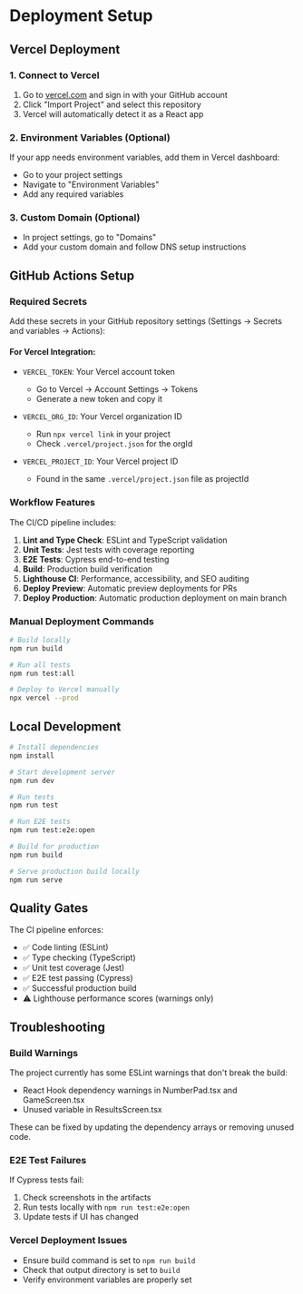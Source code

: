 # Deployment Setup

## Vercel Deployment

### 1. Connect to Vercel
1. Go to [vercel.com](https://vercel.com) and sign in with your GitHub account
2. Click "Import Project" and select this repository
3. Vercel will automatically detect it as a React app

### 2. Environment Variables (Optional)
If your app needs environment variables, add them in Vercel dashboard:
- Go to your project settings
- Navigate to "Environment Variables"
- Add any required variables

### 3. Custom Domain (Optional)
- In project settings, go to "Domains"
- Add your custom domain and follow DNS setup instructions

## GitHub Actions Setup

### Required Secrets
Add these secrets in your GitHub repository settings (Settings → Secrets and variables → Actions):

#### For Vercel Integration:
- `VERCEL_TOKEN`: Your Vercel account token
  - Go to Vercel → Account Settings → Tokens
  - Generate a new token and copy it

- `VERCEL_ORG_ID`: Your Vercel organization ID
  - Run `npx vercel link` in your project
  - Check `.vercel/project.json` for the orgId

- `VERCEL_PROJECT_ID`: Your Vercel project ID  
  - Found in the same `.vercel/project.json` file as projectId

### Workflow Features

The CI/CD pipeline includes:

1. **Lint and Type Check**: ESLint and TypeScript validation
2. **Unit Tests**: Jest tests with coverage reporting
3. **E2E Tests**: Cypress end-to-end testing
4. **Build**: Production build verification
5. **Lighthouse CI**: Performance, accessibility, and SEO auditing
6. **Deploy Preview**: Automatic preview deployments for PRs
7. **Deploy Production**: Automatic production deployment on main branch

### Manual Deployment Commands

```bash
# Build locally
npm run build

# Run all tests
npm run test:all

# Deploy to Vercel manually
npx vercel --prod
```

## Local Development

```bash
# Install dependencies
npm install

# Start development server
npm run dev

# Run tests
npm run test

# Run E2E tests
npm run test:e2e:open

# Build for production
npm run build

# Serve production build locally
npm run serve
```

## Quality Gates

The CI pipeline enforces:
- ✅ Code linting (ESLint)
- ✅ Type checking (TypeScript)
- ✅ Unit test coverage (Jest)
- ✅ E2E test passing (Cypress)
- ✅ Successful production build
- ⚠️ Lighthouse performance scores (warnings only)

## Troubleshooting

### Build Warnings
The project currently has some ESLint warnings that don't break the build:
- React Hook dependency warnings in NumberPad.tsx and GameScreen.tsx
- Unused variable in ResultsScreen.tsx

These can be fixed by updating the dependency arrays or removing unused code.

### E2E Test Failures
If Cypress tests fail:
1. Check screenshots in the artifacts
2. Run tests locally with `npm run test:e2e:open`
3. Update tests if UI has changed

### Vercel Deployment Issues
- Ensure build command is set to `npm run build`
- Check that output directory is set to `build`
- Verify environment variables are properly set